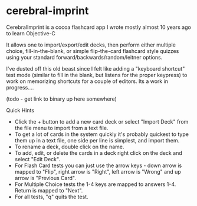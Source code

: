 cerebral-imprint
================

CerebralImprint is a cocoa flashcard app I wrote mostly almost 10 years ago to learn Objective-C


It allows one to import/export/edit decks, then perform either multiple choice, fill-in-the-blank, 
or simple flip-the-card flashcard style quizzes using your standard forward/backwards/random/leitner options.


I've dusted off this old beast since I felt like adding a "keyboard shortcut" test mode (similar to fill in the blank, but
listens for the proper keypress) to work on memorizing shortcuts for a couple of editors. Its a work in progress....

(todo - get link to binary up here somewhere)

Quick Hints
*	Click the + button to add a new card deck or select "Import Deck" from the file menu to import from a text file. 
*	To get a lot of cards in the system quickly it's probably quickest to type them up in a text file, one side per line is simplest, and import them. 
*	To rename a deck, double click on the name. 
*	To add, edit, or delete the cards in a deck right click on the deck and select "Edit Deck".
*	For Flash Card tests you can just use the arrow keys -  down arrow is mapped to "Flip", right arrow is "Right", left arrow is "Wrong" and up arrow is "Previous Card".
*	For Multiple Choice tests the 1-4 keys are mapped to answers 1-4. Return is mapped to "Next". 
*	For all tests, "q" quits the test. 
